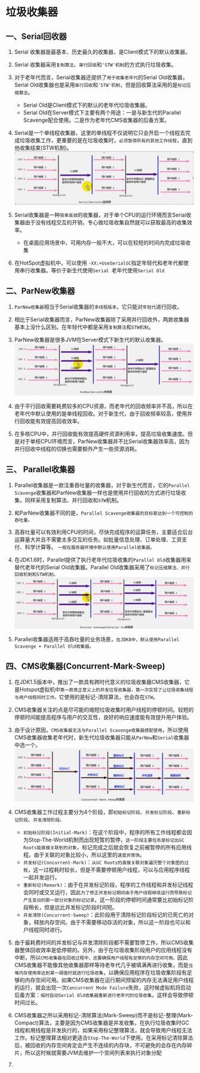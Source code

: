 # 垃圾收集器

## 一、Serial回收器
1. Serial 收集器是最基本、历史最久的收集器，是Client模式下的默认收集器。

2. Serial 收集器采用`复制算法`、`串行回收`和`'STW'机制`的方式执行垃圾收集。

3. 对于老年代而言，Serial收集器还提供了`用于收集老年代`的Serial Old收集器，Serial Old收集器也是采用`串行回收`和`'STW'机制`，但是回收算法采用的是`标记压缩算法`。
    - Serial Old是Client模式下的默认的老年代垃圾收集器。
    - Serial Old在Server模式下主要有两个用途：一是与新生代的Parallel Scavenge配合使用。二是作为老年代CMS收集器的后备方案。

4. Serial是一个单线程收集器，这里的单线程不仅说明它只会开启一个线程去完成垃圾收集工作，更重要的是在垃圾收集时，`必须暂停所有的其他工作线程`，直到他收集结束(STW机制)。![Serial收集器](./img/Serial收集器.jpg)

5. Serial收集器是一种`简单高效`的收集器，对于单个CPU的运行环境而言Serial收集器由于没有线程交互的开销，专心做垃圾收集自然就可以获取最高的收集效率。
    - 在桌面应用场景中，可用内存一般不大，可以在较短的时间内完成垃圾收集

6. 在HotSpot虚拟机中，可以使用 `-XX:+UseSerialGC`指定年轻代和老年代都使用串行收集器。等价于新生代使用`Serial `老年代使用`Serial Old`


## 二、ParNew收集器
1. `ParNew收集器`相当于Serial收集器的`多线程版本`，它只能对`年轻代`进行回收。

2. 相比于Serial收集器而言，ParNew收集器除了采用并行回收外，两款收集器基本上没什么区别。在年轻代中都是采用`复制算法`和`STW机制`。

3. ParNew收集器是很多JVM在Server模式下新生代的默认收集器。![并发收集](./img/ParNewSerialOld收集器.jpg)

4. 由于平行回收需要耗费较多的CPU资源，而老年代的回收频率并不高，所以在老年代中默认使用的是单线程回收。对于新生代，由于回收频率较高，使用并行回收能有效提高回收效率。

5. 在多核CPU中，并行回收能有效提高硬件资源利用率，提高垃圾收集速度。但是对于单核CPU环境而言，ParNew收集器并不比Serial收集器效率高，因为并行回收中线程的切换也需要额外产生一些资源消耗。

## 三、 Parallel收集器
1. Parallel收集器是一款注重吞吐量的收集器，对于新生代而言，它的`Parallel Scavenge`收集器和ParNew收集器一样也是使用并行回收的方式进行垃圾收集，同样采用复制算法、并行回收和`STW`机制。

2. 和ParNew收集器不同的是，`Parallel Scavenge收集器的目标是达到一个可控制的吞吐量。`

3. 高吞吐量可以有效利用CPU的时间，尽快完成程序的运算任务，主要适合后台运算量大并且不需要太多交互的任务。如批量信息处理、订单处理、工资支付、科学计算等。 `一般在服务器环境中默认使用Parallel收集器。`

4. 在JDK1.6时，Parallel提供了执行老年代垃圾收集的`Parallel Old`收集器用来替代老年代的Serial Old收集器。Parallel Old收集器采用了`标记压缩算法、并行回收机制和STW机制。`![Parallel收集器](./img/Parallel收集器.jpg)

5. Parallel收集器适用于高吞吐量的业务场景，`在JDK8中，默认使用Parallel Scavenge + Parallel Old收集器。`


## 四、CMS收集器(Concurrent-Mark-Sweep)
1. 在JDK1.5版本中，推出了一款具有跨时代意义的垃圾收集器CMS收集器，它是Hotspot虚拟机中`第一款真正意义上的并发垃圾收集器，第一次实现了让垃圾收集线程与用户线程同时工作。`它使用的是标记-清除算法，也会存在`STW`。

2. CMS收集器关注的点是尽可能的缩短垃圾收集时用户线程的停顿时间。较短的停顿时间能提高程序与用户的交互性，良好的响应速度能有效提升用户体验。

3. 由于设计原因，`CMS收集器无法与Parallel Scavenge收集器搭配使用`，所以使用CMS收集器收集老年代时，新生代垃圾收集器只能从`ParNew`和`Serial`收集器中选一个。![cms收集器](./img/CMS收集器.jpg)

4. CMS收集器工作过程主要分为4个阶段，即`初始标记阶段`、`并发标记阶段`、`重新标记阶段`、`并发清除阶段。`
    - `初始标记阶段(Initial-Mark)`：在这个阶段中，程序的所有工作线程都会因为Stop-The-World机制而出现短暂的暂停，`这一阶段主要任务是标记出GC Roots能直接关联到的对象`，标记完成之后就会恢复之前被暂停的所有应用线程。由于关联的对象比较小，所以这里的`速度非常快`。
    - `并发标记(Concurrent-Mark)`：`从GC Roots的直接关联对象遍历整个对象图的过程`，这一过程耗时较长，但是不需要停顿用户线程，可以与应用程序线程一起并发运行。 
    - `重新标记(Remark)`：由于在并发标记阶段，程序的工作线程和并发标记线程会同时或交叉运行，因此`为了修正并发标记期间由于用户线程继续运行而导致标记产生变动的那一部分对象的标记记录`，这一阶段的停顿时间通常要比初始标记阶段稍长，但是远比并发标记阶段时间短。
    - `并发清除(Concurrent-Sweep)`：此阶段用于清除标记阶段标记的已死亡的对象，释放内存空间。由于不需要移动存活的对象，所以这一阶段也可以和户线程同时进行。

5. 由于最耗费时间的并发标记与并发清除阶段都不需要暂停工作，所以CMS收集器整体回收效率是低停顿的。另外，由于在垃圾收集阶段用户的应用线程没有中断，所以`CMS收集器在回收过程中，还要确保用户线程有足够的内存空间可用。`因此CMS收集器不能像其他收集器那样等待老年代几乎被填满再进行收集，而是`当堆内存使用率达到某一阈值时就进行垃圾收集`，以确保应用程序在垃圾收集阶段有足够的内存空间可用。如果CMS收集器在运行期间预留的内存无法满足用户线程的运行，就会出现一次`Concurrent Mode Failure`失败，这时候虚拟机将启动后备方案：`临时启动Serial Old收集器重新进行老年代的垃圾收集`，这样会导致停顿时间过长。

6. CMS收集器之所以采用标记-清除算法(Mark-Sweep)而不是标记-整理(Mark-Compact)算法，主要是因为CMS收集器是并发收集，在执行垃圾收集时GC线程和用线程是并发执行的，如果采用标记整理算法，就会导致用户线程无法工作。标记整理算法相对更适合`Stop-The-World`下使用。在采用标记清除算法后，被回收的内存空间肯定会产生不连续的内存块，不可避免的会存在内存碎片，所以这时候就需要JVM去维护一个空闲列表来执行对象分配

7. 